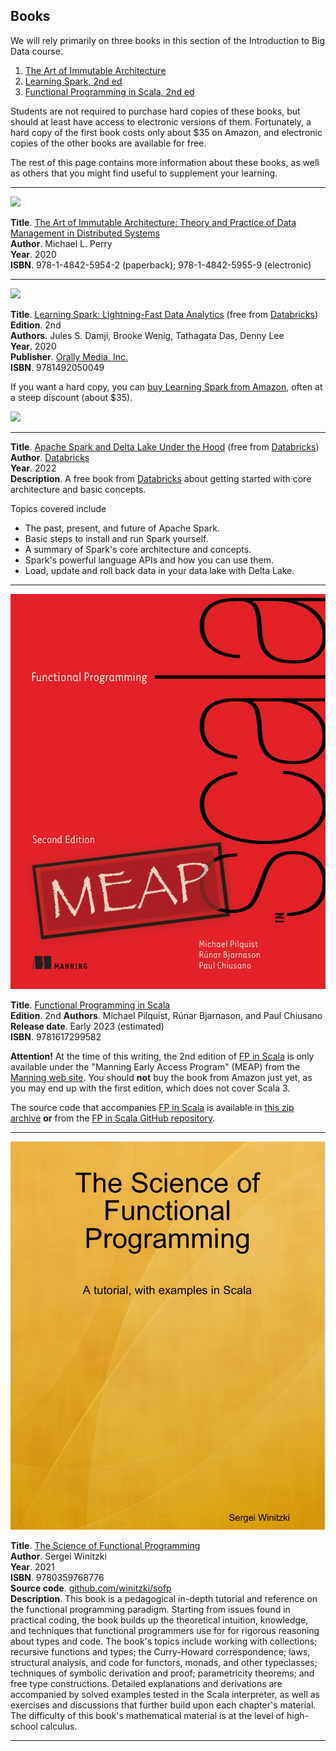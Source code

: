## Books

<!-- [<img src="http://www.google.com.au/images/nav_logo7.png">](http://google.com.au/) -->
<!-- [![Foo](http://www.google.com.au/images/nav_logo7.png)](http://google.com.au/) -->
<!-- ![figure description](imageFile.png){width=250} -->


We will rely primarily on three books in this section of the Introduction to Big Data course.

1. [The Art of Immutable Architecture][]
2. [Learning Spark, 2nd ed][]
3. [Functional Programming in Scala, 2nd ed][]

Students are not required to purchase hard copies of these books, but should at least have access to electronic versions of them.  Fortunately, a hard copy of the first book costs only about $35 on Amazon, and electronic copies of the other books are available for free.

The rest of this page contains more information about these books, as well as others that you might find useful to supplement your learning.

--------------------

<a target="_blank" href="https://www.amazon.com/Art-Immutable-Architecture-Management-Distributed/dp/1484259548?gclid=CjwKCAjwgaeYBhBAEiwAvMgp2t6Fc-Dn0QMMjm0hc3FJndEIOW_XStPTUCpRADLqqIpgkjv3ijXdihoCFvIQAvD_BwE&hvadid=477528170397&hvdev=c&hvlocphy=9067609&hvnetw=g&hvqmt=e&hvrand=11469300344308977118&hvtargid=kwd-929435591755&hydadcr=7439_9611215&keywords=the+art+of+immutable+architecture&qid=1661624886&sr=8-1&linkCode=li2&tag=typefunc-20&linkId=35f5f16cff158e080c72fed8fc70dd2a&language=en_US&ref_=as_li_ss_il"><img border="0" src="https://ws-na.amazon-adsystem.com/widgets/q?_encoding=UTF8&ASIN=1484259548&Format=_SL160_&ID=AsinImage&MarketPlace=US&ServiceVersion=20070822&WS=1&tag=typefunc-20&language=en_US" ></a>


**Title**. [The Art of Immutable Architecture: Theory and Practice of Data Management in Distributed Systems][]  
**Author**. Michael L. Perry  
**Year**. 2020  
**ISBN**. 978-1-4842-5954-2 (paperback); 978-1-4842-5955-9 (electronic)
<!-- https://doi.org/10.1007/978-1-4842-5955-9 -->



-----------------------------

<a target="_blank" href="https://www.amazon.com/Learning-Spark-Jules-Damji/dp/1492050040?crid=3922OBOMC4O67&keywords=data+scala+spark&qid=1661105501&sprefix=data+scala+spark%2Caps%2C176&sr=8-11&linkCode=li2&tag=typefunc-20&linkId=420ae13a00412ebcd14e6222a8a1a564&language=en_US&ref_=as_li_ss_il"><img border="0" src="https://ws-na.amazon-adsystem.com/widgets/q?_encoding=UTF8&ASIN=1492050040&Format=_SL160_&ID=AsinImage&MarketPlace=US&ServiceVersion=20070822&WS=1&tag=typefunc-20&language=en_US" ></a>

**Title**. [Learning Spark: Lightning-Fast Data Analytics][] (free from [Databricks][])  
**Edition**. 2nd  
**Authors**. Jules S. Damji, Brooke Wenig, Tathagata Das, Denny Lee  
**Year**. 2020  
**Publisher**. [Orally Media, Inc.](https://www.oreilly.com/library/view/learning-spark-2nd/9781492050032/)  
**ISBN**. 9781492050049

If you want a hard copy, you can [buy Learning Spark from Amazon][], often at a steep discount (about $35).

<a target="_blank" href="https://databricks.com/p/ebook/apache-spark-delta-lake-under-the-hood"><img border="0" src="https://www.databricks.com/wp-content/uploads/2020/07/under-thehood-with-dl-cover-min.jpg"></a>

-------------------------------------

**Title**. [Apache Spark and Delta Lake Under the Hood][] (free from [Databricks][])   
**Author**. [Databricks][]  
**Year**. 2022  
**Description**. A free book from [Databricks][] about getting started with core architecture and basic concepts.

Topics covered include

*  The past, present, and future of Apache Spark.
*  Basic steps to install and run Spark yourself.
*  A summary of Spark's core architecture and concepts.
*  Spark's powerful language APIs and how you can use them.
*  Load, update and roll back data in your data lake with Delta Lake.


------------------------------------

<!-- <a target="_blank" href="https://www.manning.com/books/functional-programming-in-scala-second-edition"><img border="0" src="https://images.manning.com/360/480/resize/book/4/156da28-8fb7-4015-bc02-986c2c4e0828/Pilquist-MEAP-HI.png"></a> -->

[![FP in Scala](../img/fpinscala.png)](https://www.manning.com/books/functional-programming-in-scala-second-edition)

**Title**. [Functional Programming in Scala][]  
**Edition**. 2nd
**Authors**. Michael Pilquist, Rúnar Bjarnason, and Paul Chiusano  
**Release date**. Early 2023 (estimated)  
**ISBN**. 9781617299582

**Attention!** At the time of this writing, the 2nd edition of [FP in Scala][] is only
available under the "Manning Early Access Program" (MEAP) from the [Manning web site][].
You should **not** buy the book from Amazon just yet, as you may
end up with the first edition, which does not cover Scala 3.

The source code that accompanies [FP in Scala][] is available in [this zip archive](https://www.manning.com/downloads/2363) **or** from the [FP in Scala GitHub repository][].

-------------------------------


[![sofp](../img/sofp-cover.png)](https://leanpub.com/sofp)
<!-- "><img border="0" src="https://github.com/winitzki/sofp/raw/master/cover/book-draft-cover.png"></a> -->


**Title**. [The Science of Functional Programming](https://leanpub.com/sofp)  
**Author**. Sergei Winitzki  
**Year**. 2021  
**ISBN**. 9780359768776  
**Source code**. [github.com/winitzki/sofp](https://github.com/winitzki/sofp)  
**Description**. This book is a pedagogical in-depth tutorial and reference on the functional programming paradigm. Starting from issues found in practical coding, the book builds up the theoretical intuition, knowledge, and techniques that functional programmers use for for rigorous reasoning about types and code. The book's topics include working with collections; recursive functions and types; the Curry-Howard correspondence; laws, structural analysis, and code for functors, monads, and other typeclasses; techniques of symbolic derivation and proof; parametricity theorems; and free type constructions. Detailed explanations and derivations are accompanied by solved examples tested in the Scala interpreter, as well as exercises and discussions that further build upon each chapter's material. The difficulty of this book's mathematical material is at the level of high-school calculus.

-----------

[Apache Spark and Delta Lake Under the Hood]: https://databricks.com/p/ebook/apache-spark-delta-lake-under-the-hood
[Apache Spark]: https://spark.apache.org/

[buy Learning Spark from Amazon]: https://amzn.to/3Rh5og8

[Download and Install Scala]: https://www.scala-lang.org/download/
[FP in Scala]: https://www.manning.com/books/functional-programming-in-scala-second-edition

[FP in Scala GitHub repository]: https://github.com/fpinscala/fpinscala

[FP in Scala web page]: https://www.manning.com/books/functional-programming-in-scala-second-edition
[fpinscala]: https://github.com/fpinscala/fpinscala

[free electronic copy of Learning Spark, 2nd ed]: https://pages.databricks.com/rs/094-YMS-629/images/LearningSpark2.0.pdf
[free electronic copy of Learning Spark]: https://pages.databricks.com/rs/094-YMS-629/images/LearningSpark2.0.pdf

[Functional Programming in Scala]: https://www.manning.com/books/functional-programming-in-scala-second-edition
[Functional Programming in Scala, 2nd ed]: https://www.manning.com/books/functional-programming-in-scala-second-edition

[Learning Spark]: https://pages.databricks.com/rs/094-YMS-629/images/LearningSpark2.0.pdf
[Learning Spark, 2nd ed]: https://pages.databricks.com/rs/094-YMS-629/images/LearningSpark2.0.pdf

[Learning Spark: Lightning-Fast Data Analytics]: https://pages.databricks.com/rs/094-YMS-629/images/LearningSpark2.0.pdf
[Learning Spark: Lightning-Fast Data Analytics, 2nd ed]: https://pages.databricks.com/rs/094-YMS-629/images/LearningSpark2.0.pdf
[Learning Spark publisher web page]: https://www.oreilly.com/library/view/learning-spark/9781449359034/

[Manning web site]: https://www.manning.com/books/functional-programming-in-scala-second-edition

[Optimizing Databricks Workloads]: https://amzn.to/3PV5utr

[Scala]: https://www.scala-lang.org/
[source code accompanying FP in Scala]: https://www.manning.com/downloads/2363
[Spark]: https://spark.apache.org/

[Scala Programming for Big Data Analytics]: https://amzn.to/3J8zekk

[The Art of Immutable Architecture]: https://amzn.to/3QXwWaD
[The Art of Immutable Architecture: Theory and Practice of Data Management in Distributed Systems]: https://amzn.to/3QXwWaD


[Databricks]: https://www.databricks.com/


<!-- [Scala Programming for Big Data Analytics][] -->
<!-- Get Started With Big Data Analytics Using Apache Spark 1st ed. Edition -->
<!-- <a href="https://www.amazon.com/Scala-Programming-Big-Data-Analytics/dp/1484248090?crid=12G0AEZCZFDZZ&keywords=Scala+Programming+for+Big+Data+Analytics&qid=1658620740&sprefix=scala+programming+for+big+data+analytics%2Caps%2C56&sr=8-1&linkCode=li1&tag=typefunc-20&linkId=29c97485530666ce213333cdfba1b0e8&language=en_US&ref_=as_li_ss_il" target="_blank"><img border="0" src="//ws-na.amazon-adsystem.com/widgets/q?_encoding=UTF8&ASIN=1484248090&Format=_SL110_&ID=AsinImage&MarketPlace=US&ServiceVersion=20070822&WS=1&tag=typefunc-20&language=en_US" ></a><img src="https://ir-na.amazon-adsystem.com/e/ir?t=typefunc-20&language=en_US&l=li1&o=1&a=1484248090" width="1" height="1" border="0" alt="" style="border:none !important; margin:0px !important;" /> -->
<!-- [Optimizing Databricks Workloads][] -->
<!-- *  **Title**. Optimizing Databricks Workloads -->
<!-- *  **Subtitle**. Harness the power of Apache Spark in Azure and maximize the performance of modern big data workloads -->
<!-- *  **Author**.  Anirudh Kala -->
<!-- *  **Year**. 2021 -->
<!-- *  **Pages**. 230 -->
<!-- <a href="https://www.amazon.com/Optimizing-Databricks-Workloads-performance-workloads/dp/1801819076?&linkCode=li1&tag=typefunc-20&linkId=e214aff829ab785e9c69ab8c0676e603&language=en_US&ref_=as_li_ss_il" target="_blank"><img border="0" src="//ws-na.amazon-adsystem.com/widgets/q?_encoding=UTF8&ASIN=1801819076&Format=_SL110_&ID=AsinImage&MarketPlace=US&ServiceVersion=20070822&WS=1&tag=typefunc-20&language=en_US" ></a><img src="https://ir-na.amazon-adsystem.com/e/ir?t=typefunc-20&language=en_US&l=li1&o=1&a=1801819076" width="1" height="1" border="0" alt="" style="border:none !important; margin:0px !important;" /> -->





<!-- https://link.springer.com/book/10.1007/978-1-4842-4810-2 -->
<!-- https://www.amazon.com/Optimizing-Databricks-Workloads-performance-workloads/dp/1801819076 -->
<!-- https://www.amazon.com/Distributed-Data-Systems-Azure-Databricks/dp/183864721X -->
